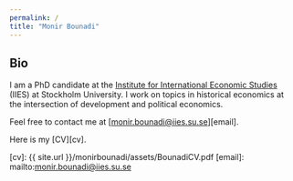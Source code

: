 ```yaml
---
permalink: /
title: "Monir Bounadi"
---
```


## Bio

I am a PhD candidate at the [Institute for International Economic Studies](https://www.su.se/institute-for-international-economic-studies/) (IIES) at Stockholm University. I work on topics in historical economics at the intersection of development and political economics.

Feel free to contact me at [monir.bounadi@iies.su.se][email].

Here is my [CV][cv].

[cv]: {{ site.url }}/monirbounadi/assets/BounadiCV.pdf
[email]: mailto:monir.bounadi@iies.su.se
